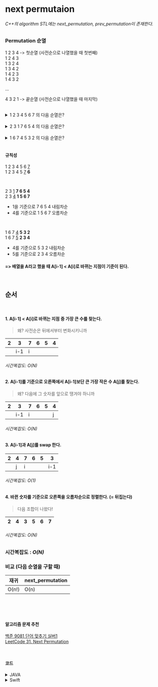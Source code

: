 # next permutaion
###### C++의 algorithm STL에는 next_permutation, prev_permutation이 존재한다.
### Permutation 순열
1 2 3 4 -> 첫순열 (사전순으로 나열했을 때 첫번째)  
1 2 4 3  
1 3 2 4  
1 3 4 2  
1 4 2 3  
1 4 3 2  

...  

4 3 2 1 -> 끝순열 (사전순으로 나열했을 때 마지막)

<br>

<details> 
<summary> 1 2 3 4 5 6 7 의 다음 순열은? </summary>
<div markdown="1">
1 2 3 4 5 7 6
</div>
</details>
<br>
<details> 
<summary> 2 3 1 7 6 5 4 의 다음 순열은? </summary>
<div markdown="1">
2 3 4 1 5 6 7
</div>
</details>
<br>
<details> 
<summary> 1 6 7 4 5 3 2 의 다음 순열은? </summary>
<div markdown="1">
1 6 7 5 2 3 4
</div>
</details>
<br>

#### 규칙성

1 2 3 4 5 6 <u>7</u>  
1 2 3 4 5 <u>7</u> **6**

<br>

2 3 <u>1</u> **7 6 5 4**  
2 3 <u>4</u> **1 5 6 7**

- 1을 기준으로 7 6 5 4 내림차순
- 4를 기준으로 1 5 6 7 오름차순

<br>

1 6 7 <u>4</u> **5 3 2**  
1 6 7 <u>5</u> **2 3 4**

- 4를 기준으로 5 3 2 내림차순
- 5를 기준으로 2 3 4 오름차순

#### => 배열을 A라고 했을 때 A[i-1] < A[i]로 바뀌는 지점이 기준이 된다.

<br>

## 순서
<br>

#### 1. A[i-1] < A[i]로 바뀌는 지점 중 가장 큰 수를 찾는다.
> 왜? 사전순은 뒤에서부터 변화시키니까 

|2|3|7|6|5|4|
|-|-|-|-|-|-|
| |i-1|i| | | |

###### 시간복잡도: O(N)

#### 2. A[i-1]를 기준으로 오른쪽에서 A[i-1]보단 큰 가장 작은 수 A[j]를 찾는다.
> 왜? 다음에 그 숫자를 앞으로 땡겨야 하니까
 
|2|3|7|6|5|4|
|-|-|-|-|-|-|
| |i-1|i| | |j|

###### 시간복잡도: O(N)

#### 3. A[i-1]과 A[j]를 swap 한다.

|2|4|7|6|5|3|
|-|-|-|-|-|-|
| |j|i| | |i-1|

###### 시간복잡도: O(1)

#### 4. 바뀐 숫자를 기준으로 오른쪽을 오름차순으로 정렬한다. (= 뒤집는다)
> 다음 조합이 나왔다!

|2|4|3|5|6|7|
|-|-|-|-|-|-|

###### 시간복잡도: O(N)

### 시간복잡도 : *O(N)*

### 비교 (다음 순열을 구할 때)
|재귀|next_permutation|
|-|-|
|O(n!)|O(n)|


<br><br><br>

#### 알고리즘 문제 추천
[백준 9081 단어 맞추기 실버1](https://www.acmicpc.net/problem/9081)  
[LeetCode 31. Next Permutation](https://leetcode.com/problems/next-permutation/)

<br>

#### 코드
<details> 
<summary> JAVA </summary>
<div markdown="1">

```
public void nextPermutation(int[] A) {
    if(A == null || A.length <= 1) return;
    int i = A.length - 2;
    while(i >= 0 && A[i] >= A[i + 1]) i--; // Find 1st id i that breaks descending order
    if(i >= 0) {                           // If not entirely descending
        int j = A.length - 1;              // Start from the end
        while(A[j] <= A[i]) j--;           // Find rightmost first larger id j
        swap(A, i, j);                     // Switch i and j
    }
    reverse(A, i + 1, A.length - 1);       // Reverse the descending sequence
}

public void swap(int[] A, int i, int j) {
    int tmp = A[i];
    A[i] = A[j];
    A[j] = tmp;
}

public void reverse(int[] A, int i, int j) {
    while(i < j) swap(A, i++, j--);
}
```

</div>
</details>

<details> 
<summary> Swift </summary>
<div markdown="1">

```
class Solution {
    func nextPermutation(_ nums: inout [Int]) {
        var l = -1, i = nums.count - 2
        while i >= 0 {
            if nums[i] < nums[i+1] { l = i; break }
            i -= 1
        }
        guard l != -1 else {
            nums = Array(nums.reversed())
            return
        }
        var r = -1
        i = nums.count - 1
        while i > l {
            if nums[i] > nums[l] { r = i; break }
            i -= 1
        }
        nums.swapAt(l, r)
        let arr: [Int] = Array(nums[l+1...nums.count - 1])
        nums.replaceSubrange(l + 1..<nums.count, with: Array(arr).reversed())
    }
}
```

</div>
</details>